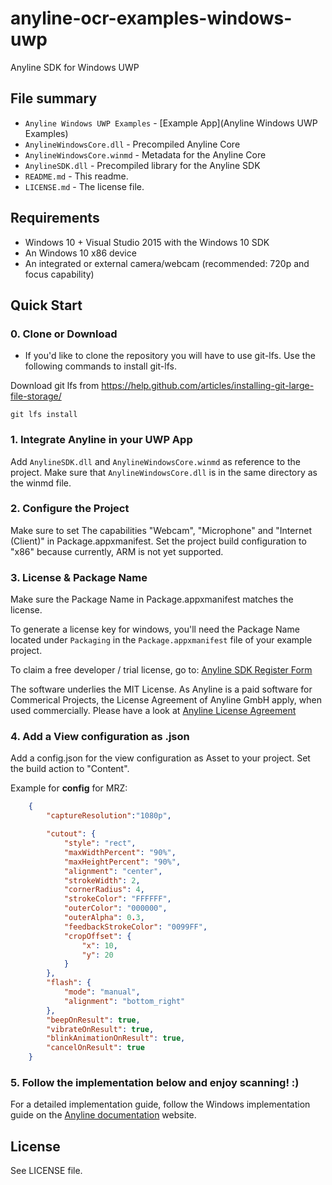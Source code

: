 # anyline-ocr-examples-windows-uwp
Anyline SDK for Windows UWP


## File summary

* `Anyline Windows UWP Examples` - [Example App](Anyline Windows UWP Examples)
* `AnylineWindowsCore.dll` - Precompiled Anyline Core
* `AnylineWindowsCore.winmd` - Metadata for the Anyline Core
* `AnylineSDK.dll` - Precompiled library for the Anyline SDK
* `README.md` - This readme.
* `LICENSE.md` - The license file.


## Requirements

- Windows 10 + Visual Studio 2015 with the Windows 10 SDK
- An Windows 10 x86 device
- An integrated or external camera/webcam (recommended: 720p and focus capability)


## Quick Start


### 0. Clone or Download

* If you'd like to clone the repository you will have to use git-lfs. Use the following commands to install git-lfs.

Download git lfs from https://help.github.com/articles/installing-git-large-file-storage/

```
git lfs install
```


### 1. Integrate Anyline in your UWP App

Add `AnylineSDK.dll` and `AnylineWindowsCore.winmd` as reference to the project.
Make sure that `AnylineWindowsCore.dll` is in the same directory as the winmd file.


### 2. Configure the Project

Make sure to set The capabilities "Webcam", "Microphone" and "Internet (Client)" in Package.appxmanifest. Set the project build configuration to "x86" because currently, ARM is not yet supported.


### 3. License & Package Name

Make sure the Package Name in Package.appxmanifest matches the license.

To generate a license key for windows, you'll need the Package Name located under `Packaging` in the `Package.appxmanifest` file of your example project.

To claim a free developer / trial license, go to: [Anyline SDK Register Form](http://anyline.io/sdk-register?utm_source=githubios&utm_medium=readme&utm_campaign=examplesapp)

The software underlies the MIT License. As Anyline is a paid software for Commerical Projects, the License Agreement of Anyline GmbH apply, when used commercially. Please have a look at [Anyline License Agreement](https://anylinewebsiteresource.blob.core.windows.net/wordpressmedia/2015/12/ULA-AnylineSDK-August2015.pdf)


### 4. Add a View configuration as .json

Add a config.json for the view configuration as Asset to your project. 
Set the build action to "Content".

Example for **config** for MRZ:

```json
	{
		"captureResolution":"1080p",

		"cutout": {
			"style": "rect",
			"maxWidthPercent": "90%",
			"maxHeightPercent": "90%",
			"alignment": "center",
			"strokeWidth": 2,
			"cornerRadius": 4,
			"strokeColor": "FFFFFF",
			"outerColor": "000000",
			"outerAlpha": 0.3,
			"feedbackStrokeColor": "0099FF",
			"cropOffset": {
				"x": 10,
				"y": 20
			}
		},
		"flash": {
			"mode": "manual",
			"alignment": "bottom_right"
		},
		"beepOnResult": true,
		"vibrateOnResult": true,
		"blinkAnimationOnResult": true,
		"cancelOnResult": true
	}
```


### 5. Follow the implementation below and enjoy scanning! :)

For a detailed implementation guide, follow the Windows implementation guide on the [Anyline documentation](https://documentation.anyline.io) website.


## License

See LICENSE file.
